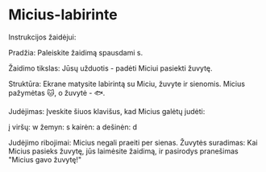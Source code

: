 # Micius-labirinte
Instrukcijos žaidėjui:

Pradžia: Paleiskite žaidimą spausdami s.

Žaidimo tikslas: Jūsų užduotis - padėti Miciui pasiekti žuvytę.

Struktūra: Ekrane matysite labirintą su Miciu, žuvyte ir sienomis. Micius pažymėtas 🐱, o žuvytė - 🐟.

Judėjimas: Įveskite šiuos klavišus, kad Micius galėtų judėti:

į viršų: w
žemyn: s
kairėn: a
dešinėn: d

Judėjimo ribojimai: Micius negali praeiti per sienas.
Žuvytės suradimas: Kai Micius pasieks žuvytę, jūs laimėsite žaidimą, ir pasirodys pranešimas "Micius gavo žuvytę!"




